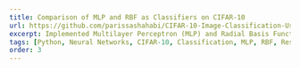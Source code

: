 ```yaml
---
title: Comparison of MLP and RBF as Classifiers on CIFAR-10
url: https://github.com/parissashahabi/CIFAR-10-Image-Classification-Using-MLP-and-RBF
excerpt: Implemented Multilayer Perceptron (MLP) and Radial Basis Function (RBF) neural networks from scratch in Python and used ResNet-34 as a feature extractor. Evaluated and compared the classification accuracy of the two networks on the CIFAR-10 dataset.
tags: [Python, Neural Networks, CIFAR-10, Classification, MLP, RBF, ResNet-34]
order: 3
---
```

